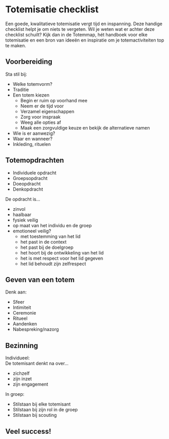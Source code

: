 # Totemisatie checklist
Een goede, kwalitatieve totemisatie vergt tijd en inspanning. Deze handige checklist helpt je om niets te vergeten. Wil je weten wat er achter deze checklist schuilt? Kijk dan in de Totemmap, hét handboek voor elke totemisatie en een bron van ideeën en inspiratie om je totemactiviteiten top te maken.

## Voorbereiding
Sta stil bij:
- Welke totemvorm?
- Traditie
- Een totem kiezen
    - Begin er ruim op voorhand mee
    - Neem er de tijd voor
    - Verzamel eigenschappen
    - Zorg voor inspraak
    - Weeg alle opties af
    - Maak een zorgvuldige keuze en bekijk de alternatieve namen
- Wie is er aanwezig?
- Waar en wanneer?
- Inkleding, rituelen

## Totemopdrachten
- Individuele opdracht
- Groepsopdracht
- Doeopdracht
- Denkopdracht

De opdracht is...
- zinvol
- haalbaar
- fysiek veilig
- op maat van het individu en de groep
- emotioneel veilig?
    - met toestemming van het lid
    - het past in de context
    - het past bij de doelgroep
    - het hoort bij de ontwikkeling van het lid
    - het is met respect voor het lid gegeven
    - het lid behoudt zijn zelfrespect

## Geven van een totem
Denk aan:
- Sfeer
- Intimiteit
- Ceremonie
- Ritueel
- Aandenken
- Nabespreking/nazorg

## Bezinning
Individueel:  
De totemisant denkt na over...
- zichzelf
- zijn inzet
- zijn engagement

In groep:
- Stilstaan bij elke totemisant
- Stilstaan bij zijn rol in de groep
- Stilstaan bij scouting

## Veel success!
